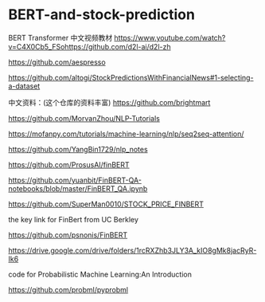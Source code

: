 # BERT-and-stock-prediction

BERT Transformer 中文视频教材
https://www.youtube.com/watch?v=C4X0Cb5_FSohttps://github.com/d2l-ai/d2l-zh

https://github.com/aespresso

https://github.com/altogi/StockPredictionsWithFinancialNews#1-selecting-a-dataset

中文资料：(这个仓库的资料丰富)
https://github.com/brightmart

https://github.com/MorvanZhou/NLP-Tutorials

https://mofanpy.com/tutorials/machine-learning/nlp/seq2seq-attention/

https://github.com/YangBin1729/nlp_notes

https://github.com/ProsusAI/finBERT

https://github.com/yuanbit/FinBERT-QA-notebooks/blob/master/FinBERT_QA.ipynb

https://github.com/SuperMan0010/STOCK_PRICE_FINBERT

the key link for FinBert from UC Berkley

https://github.com/psnonis/FinBERT

https://drive.google.com/drive/folders/1rcRXZhb3JLY3A_kIO8gMk8jacRyR-Ik6

code for Probabilistic Machine Learning:An Introduction

https://github.com/probml/pyprobml
